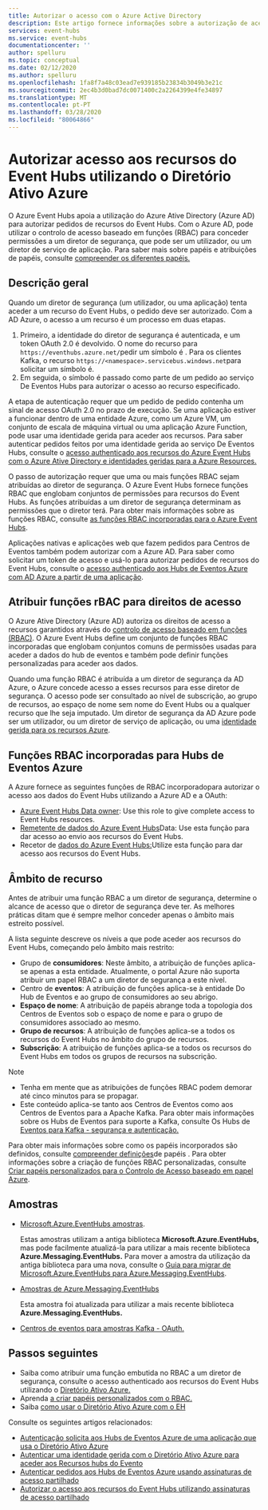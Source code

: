 ```yaml
---
title: Autorizar o acesso com o Azure Active Directory
description: Este artigo fornece informações sobre a autorização de acesso aos recursos do Event Hubs utilizando o Diretório Ativo Azure.
services: event-hubs
ms.service: event-hubs
documentationcenter: ''
author: spelluru
ms.topic: conceptual
ms.date: 02/12/2020
ms.author: spelluru
ms.openlocfilehash: 1fa8f7a48c03ead7e939185b23834b3049b3e21c
ms.sourcegitcommit: 2ec4b3d0bad7dc0071400c2a2264399e4fe34897
ms.translationtype: MT
ms.contentlocale: pt-PT
ms.lasthandoff: 03/28/2020
ms.locfileid: "80064866"
---
```

# <a name="authorize-access-to-event-hubs-resources-using-azure-active-directory"></a>Autorizar acesso aos recursos do Event Hubs utilizando o Diretório Ativo Azure
O Azure Event Hubs apoia a utilização do Azure Ative Directory (Azure AD) para autorizar pedidos de recursos do Event Hubs. Com o Azure AD, pode utilizar o controlo de acesso baseado em funções (RBAC) para conceder permissões a um diretor de segurança, que pode ser um utilizador, ou um diretor de serviço de aplicação. Para saber mais sobre papéis e atribuições de papéis, consulte [compreender os diferentes papéis.](../role-based-access-control/overview.md)

## <a name="overview"></a>Descrição geral
Quando um diretor de segurança (um utilizador, ou uma aplicação) tenta aceder a um recurso do Event Hubs, o pedido deve ser autorizado. Com a AD Azure, o acesso a um recurso é um processo em duas etapas. 

 1. Primeiro, a identidade do diretor de segurança é autenticada, e um token OAuth 2.0 é devolvido. O nome do recurso para `https://eventhubs.azure.net/`pedir um símbolo é . Para os clientes Kafka, o recurso `https://<namespace>.servicebus.windows.net`para solicitar um símbolo é.
 1. Em seguida, o símbolo é passado como parte de um pedido ao serviço De Eventos Hubs para autorizar o acesso ao recurso especificado.

A etapa de autenticação requer que um pedido de pedido contenha um sinal de acesso OAuth 2.0 no prazo de execução. Se uma aplicação estiver a funcionar dentro de uma entidade Azure, como um Azure VM, um conjunto de escala de máquina virtual ou uma aplicação Azure Function, pode usar uma identidade gerida para aceder aos recursos. Para saber autenticar pedidos feitos por uma identidade gerida ao serviço De Eventos Hubs, consulte o [acesso authenticado aos recursos do Azure Event Hubs com o Azure Ative Directory e identidades geridas para a Azure Resources.](authenticate-managed-identity.md) 

O passo de autorização requer que uma ou mais funções RBAC sejam atribuídas ao diretor de segurança. O Azure Event Hubs fornece funções RBAC que englobam conjuntos de permissões para recursos do Event Hubs. As funções atribuídas a um diretor de segurança determinam as permissões que o diretor terá. Para obter mais informações sobre as funções RBAC, consulte [as funções RBAC incorporadas para o Azure Event Hubs](#built-in-rbac-roles-for-azure-event-hubs). 

Aplicações nativas e aplicações web que fazem pedidos para Centros de Eventos também podem autorizar com a Azure AD. Para saber como solicitar um token de acesso e usá-lo para autorizar pedidos de recursos do Event Hubs, consulte o [acesso authenticado aos Hubs de Eventos Azure com AD Azure a partir de uma aplicação](authenticate-application.md). 

## <a name="assign-rbac-roles-for-access-rights"></a>Atribuir funções rBAC para direitos de acesso
O Azure Ative Directory (Azure AD) autoriza os direitos de acesso a recursos garantidos através do [controlo de acesso baseado em funções (RBAC)](../role-based-access-control/overview.md). O Azure Event Hubs define um conjunto de funções RBAC incorporadas que englobam conjuntos comuns de permissões usadas para aceder a dados do hub de eventos e também pode definir funções personalizadas para aceder aos dados.

Quando uma função RBAC é atribuída a um diretor de segurança da AD Azure, o Azure concede acesso a esses recursos para esse diretor de segurança. O acesso pode ser consultado ao nível de subscrição, ao grupo de recursos, ao espaço de nome sem nome do Event Hubs ou a qualquer recurso que lhe seja imputado. Um diretor de segurança da AD Azure pode ser um utilizador, ou um diretor de serviço de aplicação, ou uma [identidade gerida para os recursos Azure](../active-directory/managed-identities-azure-resources/overview.md).

## <a name="built-in-rbac-roles-for-azure-event-hubs"></a>Funções RBAC incorporadas para Hubs de Eventos Azure
A Azure fornece as seguintes funções de RBAC incorporadopara autorizar o acesso aos dados do Event Hubs utilizando a Azure AD e a OAuth:

- [Azure Event Hubs Data owner](../role-based-access-control/built-in-roles.md#azure-event-hubs-data-owner): Use this role to give complete access to Event Hubs resources.
- [Remetente de dados do Azure Event Hubs](../role-based-access-control/built-in-roles.md#azure-event-hubs-data-receiver)Data: Use esta função para dar acesso ao envio aos recursos do Event Hubs.
- Recetor de [dados do Azure Event Hubs:](../role-based-access-control/built-in-roles.md#azure-event-hubs-data-sender)Utilize esta função para dar acesso aos recursos do Event Hubs.

## <a name="resource-scope"></a>Âmbito de recurso 
Antes de atribuir uma função RBAC a um diretor de segurança, determine o alcance de acesso que o diretor de segurança deve ter. As melhores práticas ditam que é sempre melhor conceder apenas o âmbito mais estreito possível.

A lista seguinte descreve os níveis a que pode aceder aos recursos do Event Hubs, começando pelo âmbito mais restrito:

- Grupo de **consumidores**: Neste âmbito, a atribuição de funções aplica-se apenas a esta entidade. Atualmente, o portal Azure não suporta atribuir um papel RBAC a um diretor de segurança a este nível. 
- Centro de **eventos**: A atribuição de funções aplica-se à entidade Do Hub de Eventos e ao grupo de consumidores ao seu abrigo.
- **Espaço de nome**: A atribuição de papéis abrange toda a topologia dos Centros de Eventos sob o espaço de nome e para o grupo de consumidores associado ao mesmo.
- **Grupo de recursos**: A atribuição de funções aplica-se a todos os recursos do Event Hubs no âmbito do grupo de recursos.
- **Subscrição**: A atribuição de funções aplica-se a todos os recursos do Event Hubs em todos os grupos de recursos na subscrição.

> [!NOTE]
> - Tenha em mente que as atribuições de funções RBAC podem demorar até cinco minutos para se propagar. 
> - Este conteúdo aplica-se tanto aos Centros de Eventos como aos Centros de Eventos para a Apache Kafka. Para obter mais informações sobre os Hubs de Eventos para suporte a Kafka, consulte Os Hubs de [Eventos para Kafka - segurança e autenticação.](event-hubs-for-kafka-ecosystem-overview.md#security-and-authentication)


Para obter mais informações sobre como os papéis incorporados são definidos, consulte [compreender definições](../role-based-access-control/role-definitions.md#management-and-data-operations)de papéis . Para obter informações sobre a criação de funções RBAC personalizadas, consulte [Criar papéis personalizados para o Controlo de Acesso baseado em papel Azure](../role-based-access-control/custom-roles.md).



## <a name="samples"></a>Amostras
- [Microsoft.Azure.EventHubs amostras](https://github.com/Azure/azure-event-hubs/tree/master/samples/DotNet/Microsoft.Azure.EventHubs/Rbac). 
    
    Estas amostras utilizam a antiga biblioteca **Microsoft.Azure.EventHubs,** mas pode facilmente atualizá-la para utilizar a mais recente biblioteca **Azure.Messaging.EventHubs.** Para mover a amostra da utilização da antiga biblioteca para uma nova, consulte o [Guia para migrar de Microsoft.Azure.EventHubs para Azure.Messaging.EventHubs](https://github.com/Azure/azure-sdk-for-net/blob/master/sdk/eventhub/Azure.Messaging.EventHubs/migration-guide-from-v4.md).
- [Amostras de Azure.Messaging.EventHubs](https://github.com/Azure/azure-event-hubs/tree/master/samples/DotNet/Azure.Messaging.EventHubs/ManagedIdentityWebApp)

    Esta amostra foi atualizada para utilizar a mais recente biblioteca **Azure.Messaging.EventHubs.**
- [Centros de eventos para amostras Kafka - OAuth.](https://github.com/Azure/azure-event-hubs-for-kafka/tree/master/tutorials/oauth) 


## <a name="next-steps"></a>Passos seguintes
- Saiba como atribuir uma função embutida no RBAC a um diretor de segurança, consulte o acesso authenticado aos recursos do Event Hubs utilizando o [Diretório Ativo Azure.](authenticate-application.md)
- Aprenda [a criar papéis personalizados com o RBAC.](https://github.com/Azure/azure-event-hubs/tree/master/samples/DotNet/Microsoft.Azure.EventHubs/Rbac/CustomRole)
- Saiba [como usar o Diretório Ativo Azure com o EH](https://github.com/Azure/azure-event-hubs/tree/master/samples/DotNet/Microsoft.Azure.EventHubs/Rbac/AzureEventHubsSDK)

Consulte os seguintes artigos relacionados:

- [Autenticação solicita aos Hubs de Eventos Azure de uma aplicação que usa o Diretório Ativo Azure](authenticate-application.md)
- [Autenticar uma identidade gerida com o Diretório Ativo Azure para aceder aos Recursos hubs do Evento](authenticate-managed-identity.md)
- [Autenticar pedidos aos Hubs de Eventos Azure usando assinaturas de acesso partilhado](authenticate-shared-access-signature.md)
- [Autorizar o acesso aos recursos do Event Hubs utilizando assinaturas de acesso partilhado](authorize-access-shared-access-signature.md)

